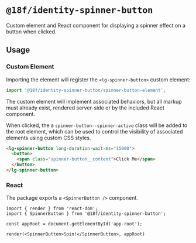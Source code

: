 # `@18f/identity-spinner-button`

Custom element and React component for displaying a spinner effect on a button when clicked.

## Usage

### Custom Element

Importing the element will register the `<lg-spinner-button>` custom element:

```ts
import '@18f/identity-spinner-button/spinner-button-element';
```

The custom element will implement associated behaviors, but all markup must already exist, rendered server-side or by the included React component.

When clicked, the a `spinner-button--spinner-active` class will be added to the root element, which can be used to control the visibility of associated elements using custom CSS styles.

```html
<lg-spinner-button long-duration-wait-ms="15000">
  <button>
    <span class="spinner-button__content">Click Me</span>
  </button>
</lg-spinner-button>
```

### React

The package exports a `<SpinnerButton />` component.

```tsx
import { render } from 'react-dom';
import { SpinnerButton } from '@18f/identity-spinner-button';

const appRoot = document.getElementById('app-root');

render(<SpinnerButton>Spin!</SpinnerButton>, appRoot)
```
